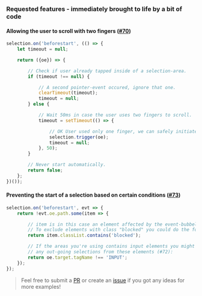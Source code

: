 ### Requested features - immediately brought to life by a bit of code

#### Allowing the user to scroll with two fingers ([#70](https://github.com/Simonwep/selection/issues/70))

```js
selection.on('beforestart', (() => {
    let timeout = null;

    return ({oe}) => {

        // Check if user already tapped inside of a selection-area.
        if (timeout !== null) {

            // A second pointer-event occured, ignore that one.
            clearTimeout(timeout);
            timeout = null;
        } else {

            // Wait 50ms in case the user uses two fingers to scroll.
            timeout = setTimeout(() => {

                // OK User used only one finger, we can safely initiate a selection and reset the timer.
                selection.trigger(oe);
                timeout = null;
            }, 50);
        }

        // Never start automatically.
        return false;
    };
})());
```

#### Preventing the start of a selection based on certain conditions ([#73](https://github.com/Simonwep/selection/issues/73))

```js
selection.on('beforestart', evt => {
    return !evt.oe.path.some(item => {

        // item is in this case an element affected by the event-bubbeling.
        // To exclude elements with class "blocked" you could do the following (#73):
        return item.classList.contains('blocked');

        // If the areas you're using contains input elements you might want to prevent
        // any out-going selections from these elements (#72):
        return oe.target.tagName !== 'INPUT';
    });
});
```

> Feel free to submit a [PR](https://github.com/Simonwep/selection/compare) or create
> an [issue](https://github.com/Simonwep/selection/issues/new?assignees=Simonwep&labels=&template=feature_request.md&title=) if
> you got any ideas for more examples!
